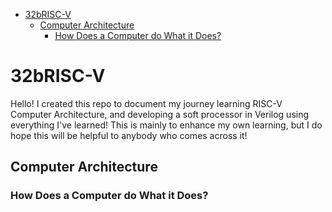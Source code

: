 - [32bRISC-V](#32brisc-v)
  - [Computer Architecture](#computer-architecture)
    - [How Does a Computer do What it Does?](#how-does-a-computer-do-what-it-does)
# 32bRISC-V
Hello! I created this repo to document my journey learning RISC-V Computer Architecture, and developing a soft processor in Verilog using everything I've learned! This is mainly to enhance my own learning, but I do hope this will be helpful to anybody who comes across it!

## Computer Architecture
### How Does a Computer do What it Does?





